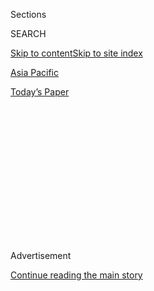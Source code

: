 <div id="app">

<div>

<div>

<div>

<div class="NYTAppHideMasthead css-1q2w90k e1suatyy0">

<div class="section css-ui9rw0 e1suatyy2">

<div class="css-eph4ug er09x8g0">

<div class="css-6n7j50">

</div>

<span class="css-1dv1kvn">Sections</span>

<div class="css-10488qs">

<span class="css-1dv1kvn">SEARCH</span>

</div>

[Skip to content](#site-content)[Skip to site index](#site-index)

</div>

<div id="masthead-section-label" class="css-1wr3we4 eaxe0e00">

[Asia
Pacific](https://www.nytimes.com/section/world/asia)

</div>

<div class="css-10698na e1huz5gh0">

</div>

</div>

<div id="masthead-bar-one" class="section hasLinks css-15hmgas e1csuq9d3">

<div class="css-uqyvli e1csuq9d0">

</div>

<div class="css-1uqjmks e1csuq9d1">

</div>

<div class="css-9e9ivx">

[](https://myaccount.nytimes.com/auth/login?response_type=cookie&client_id=vi)

</div>

<div class="css-1bvtpon e1csuq9d2">

[Today’s
Paper](https://www.nytimes.com/section/todayspaper)

</div>

</div>

</div>

</div>

<div data-aria-hidden="false">

<div id="site-content" data-role="main">

<div>

<div class="css-1aor85t" style="opacity:0.000000001;z-index:-1;visibility:hidden">

<div class="css-1hqnpie">

<div class="css-epjblv">

<span class="css-17xtcya">[Asia
Pacific](/section/world/asia)</span><span class="css-x15j1o">|</span><span class="css-fwqvlz">Malaysia
Seeks to Question 7 in Killing of Kim
Jong-nam</span>

</div>

<div class="css-k008qs">

<div class="css-1iwv8en">

<span class="css-18z7m18"></span>

<div>

</div>

</div>

<span class="css-1n6z4y">https://nyti.ms/2ljtFVl</span>

<div class="css-1705lsu">

<div class="css-4xjgmj">

<div class="css-4skfbu" data-role="toolbar" data-aria-label="Social Media Share buttons, Save button, and Comments Panel with current comment count" data-testid="share-tools">

  - 
  - 
  - 
  - 
    
    <div class="css-6n7j50">
    
    </div>

  - 

</div>

</div>

</div>

</div>

</div>

</div>

<div class="css-13pd83m">

</div>

<div id="top-wrapper" class="css-1sy8kpn">

<div id="top-slug" class="css-l9onyx">

Advertisement

</div>

[Continue reading the main
story](#after-top)

<div class="ad top-wrapper" style="text-align:center;height:100%;display:block;min-height:250px">

<div id="top" class="place-ad" data-position="top" data-size-key="top">

</div>

</div>

<div id="after-top">

</div>

</div>

<div id="sponsor-wrapper" class="css-1hyfx7x">

<div id="sponsor-slug" class="css-19vbshk">

Supported by

</div>

[Continue reading the main
story](#after-sponsor)

<div id="sponsor" class="ad sponsor-wrapper" style="text-align:center;height:100%;display:block">

</div>

<div id="after-sponsor">

</div>

</div>

<div class="css-1vkm6nb ehdk2mb0">

# Malaysia Seeks to Question 7 in Killing of Kim Jong-nam

</div>

![<span class="css-16f3y1r e13ogyst0">Over the weekend, South Korea
publicly accused North Korea of responsibility for killing Kim Jong-nam,
the estranged half brother of North Korea’s leader, Kim Jong-un. The
Malaysian authorities also released a list of 11 people linked to their
inquiry into a plot to kill
him.</span><span class="css-cch8ym"><span class="css-1dv1kvn">Credit</span><span class="css-cnj6d5 e1z0qqy90" itemprop="copyrightHolder"><span class="css-1ly73wi e1tej78p0">Credit...</span><span>Fazry
Ismail/European Pressphoto
Agency</span></span></span>](https://static01.nyt.com/images/2017/02/20/world/20nkorea1/20nkorea1-videoSixteenByNineJumbo1600.jpg)

<div class="css-xt80pu e12qa4dv0">

<div class="css-18e8msd">

<div class="css-vp77d3 epjyd6m0">

<div class="css-1baulvz">

By [<span class="css-1baulvz" itemprop="name">Richard C.
Paddock</span>](https://www.nytimes.com/by/richard-c-paddock) and
[<span class="css-1baulvz last-byline" itemprop="name">Choe
Sang-Hun</span>](http://www.nytimes.com/by/choe-sang-hun)

</div>

</div>

  - Feb. 19,
    2017

  - 
    
    <div class="css-4xjgmj">
    
    <div class="css-d8bdto" data-role="toolbar" data-aria-label="Social Media Share buttons, Save button, and Comments Panel with current comment count" data-testid="share-tools">
    
      - 
      - 
      - 
      - 
        
        <div class="css-6n7j50">
        
        </div>
    
      - 
    
    </div>
    
    </div>

</div>

</div>

<div class="section meteredContent css-1r7ky0e" name="articleBody" itemprop="articleBody">

<div class="css-1fanzo5 StoryBodyCompanionColumn">

<div class="css-53u6y8">

KUALA LUMPUR, Malaysia — The police in Malaysia are seeking seven more
people in [the assassination last
Monday](https://www.nytimes.com/2017/02/14/world/asia/kim-jong-un-brother-killed-malaysia.html "Times article.")
of the half brother of North Korea’s leader, including four North
Koreans who left Malaysia shortly after the killing, a top police
official said Sunday.

The announcement came as South Korea publicly accused North Korea of
responsibility for [killing Kim
Jong-nam](https://www.nytimes.com/2017/02/15/world/asia/kim-jong-nam-assassination-north-korea.html "Times article."),
the estranged elder brother of Kim Jong-un, North Korea’s leader.

At least 11 people, six of them North Korean, have been linked to the
plot to kill Mr. Kim, a high-level target whose death in a heavily
trafficked area of Kuala Lumpur International Airport — at the hands of
two women who poisoned him, according to preliminary accounts — has
drawn international scrutiny.

Noor Rashid Ibrahim, Malaysia’s deputy inspector general of police, said
at a news conference in Kuala Lumpur that it was a “sudden and
suspicious death” but that the cause had yet to be determined.

</div>

</div>

<div class="css-1fanzo5 StoryBodyCompanionColumn">

<div class="css-53u6y8">

He declined to confirm that the victim was Kim Jong-nam, who was using a
passport with the name Kim Chol, though the context was clear.

Local news accounts said that two women had carried out the attack by
injecting Mr. Kim with a poison or wiping his face with it. Mr. Noor
Rashid declined to say whether a widely circulated photograph of a woman
wearing a white T-shirt with the letters “LOL” was one of the two women
who had been arrested. The image, taken from airport security videos,
was leaked to the local news media.

What appears to be airport security video of the attack was [posted on
YouTube](https://www.youtube.com/watch?v=Zjfm_XOxLOs&t=196s), Malaysia’s
The Star newspaper
[reported](http://www.thestar.com.my/news/nation/2017/02/19/video-clip-allegedly-of-jong-nam-murder-appears-on-youtube/).
The authenticity of the video could not be verified.

Mr. Noor Rashid also would not comment on claims that the women thought
they were taking part in a prank when they reportedly poisoned Mr. Kim
at the airport.

In addition to the two women — one from Indonesia and one carrying a
Vietnamese passport — the police have arrested a Malaysian man, who is
said to be helping the authorities, and Ri Jong Chol, 46, a North Korean
man who was living and working in Malaysia.

</div>

</div>

<div class="css-1fanzo5 StoryBodyCompanionColumn">

<div class="css-53u6y8">

Mr. Noor Rashid identified the four men who fled the country on the day
of the attack as North Koreans ranging in age from 33 to 57. They had
arrived separately in Malaysia during the two weeks before the killing,
he said. None used a diplomatic passport.

He gave their names as Ri Ji-hyon, 33; Hong Song-hac, 34; O Jong-gil,
55; and Ri Jae-nam, 57.

Mr. Noor Rashid declined to say where they were headed when they left
Malaysia. But Channel NewsAsia, citing a senior police official, said
the four had arrived Friday in Pyongyang, North Korea, by way of
Jakarta, Indonesia; Dubai, United Arab Emirates; and Vladivostok,
Russia.

Mr. Noor Rashid said the police were seeking three other men, including
a North Korean identified as Ri Ji-u, 30, also known as James.

In Seoul, the South Korean government said there was no doubt that Kim
Jong-nam was the victim and added that it held North Korea responsible.

“Given various information we have and the circumstances, our government
is certain that the man murdered was Kim Jong-nam,” Jeong Joon-hee, a
spokesman for the South’s Unification Ministry, said at a news briefing
after Mr. Noor Rashid identified the North Korean suspects. “Given that
there are five suspects from North Korea, we believe that the North
Korean regime masterminded the incident.”

Mr. Jeong declined to say whether South Korea had additional information
that led it to conclude that North Korea was to blame for Mr. Kim’s
assassination.

His statement was the first time that South Korea had publicly blamed
the North for the killing. Speaking to lawmakers behind closed doors
last week, the country’s intelligence chief, Lee Byung-ho,
[said](https://www.nytimes.com/2017/02/15/world/asia/kim-jong-nam-assassination-north-korea.html)
his agency suspected North Korean involvement.

Mr. Noor Rashid said the police would give the body to Mr. Kim’s next of
kin once it had been identified through DNA analysis.

</div>

</div>

</div>

<div>

</div>

<div>

</div>

<div>

</div>

<div>

<div id="bottom-wrapper" class="css-1ede5it">

<div id="bottom-slug" class="css-l9onyx">

Advertisement

</div>

[Continue reading the main
story](#after-bottom)

<div id="bottom" class="ad bottom-wrapper" style="text-align:center;height:100%;display:block;min-height:90px">

</div>

<div id="after-bottom">

</div>

</div>

</div>

</div>

</div>

## Site Index

<div>

</div>

## Site Information Navigation

  - [© <span>2020</span> <span>The New York Times
    Company</span>](https://help.nytimes.com/hc/en-us/articles/115014792127-Copyright-notice)

<!-- end list -->

  - [NYTCo](https://www.nytco.com/)
  - [Contact
    Us](https://help.nytimes.com/hc/en-us/articles/115015385887-Contact-Us)
  - [Work with us](https://www.nytco.com/careers/)
  - [Advertise](https://nytmediakit.com/)
  - [T Brand Studio](http://www.tbrandstudio.com/)
  - [Your Ad
    Choices](https://www.nytimes.com/privacy/cookie-policy#how-do-i-manage-trackers)
  - [Privacy](https://www.nytimes.com/privacy)
  - [Terms of
    Service](https://help.nytimes.com/hc/en-us/articles/115014893428-Terms-of-service)
  - [Terms of
    Sale](https://help.nytimes.com/hc/en-us/articles/115014893968-Terms-of-sale)
  - [Site
    Map](https://spiderbites.nytimes.com)
  - [Help](https://help.nytimes.com/hc/en-us)
  - [Subscriptions](https://www.nytimes.com/subscription?campaignId=37WXW)

</div>

</div>

</div>

</div>

